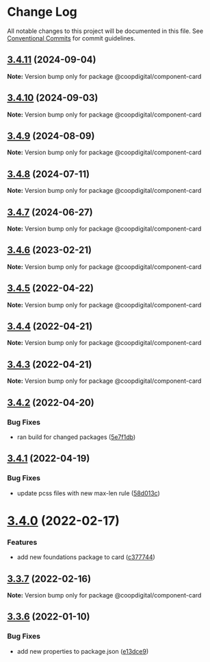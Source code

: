 # Change Log

All notable changes to this project will be documented in this file.
See [Conventional Commits](https://conventionalcommits.org) for commit guidelines.

## [3.4.11](https://github.com/coopdigital/coop-frontend/compare/@coopdigital/component-card@3.4.10...@coopdigital/component-card@3.4.11) (2024-09-04)

**Note:** Version bump only for package @coopdigital/component-card





## [3.4.10](https://github.com/coopdigital/coop-frontend/compare/@coopdigital/component-card@3.4.9...@coopdigital/component-card@3.4.10) (2024-09-03)

**Note:** Version bump only for package @coopdigital/component-card





## [3.4.9](https://github.com/coopdigital/coop-frontend/compare/@coopdigital/component-card@3.4.8...@coopdigital/component-card@3.4.9) (2024-08-09)

**Note:** Version bump only for package @coopdigital/component-card





## [3.4.8](https://github.com/coopdigital/coop-frontend/compare/@coopdigital/component-card@3.4.7...@coopdigital/component-card@3.4.8) (2024-07-11)

**Note:** Version bump only for package @coopdigital/component-card





## [3.4.7](https://github.com/coopdigital/coop-frontend/compare/@coopdigital/component-card@3.4.6...@coopdigital/component-card@3.4.7) (2024-06-27)

**Note:** Version bump only for package @coopdigital/component-card





## [3.4.6](https://github.com/coopdigital/coop-frontend/compare/@coopdigital/component-card@3.4.5...@coopdigital/component-card@3.4.6) (2023-02-21)

**Note:** Version bump only for package @coopdigital/component-card





## [3.4.5](https://github.com/coopdigital/coop-frontend/compare/@coopdigital/component-card@3.4.4...@coopdigital/component-card@3.4.5) (2022-04-22)

**Note:** Version bump only for package @coopdigital/component-card





## [3.4.4](https://github.com/coopdigital/coop-frontend/compare/@coopdigital/component-card@3.4.3...@coopdigital/component-card@3.4.4) (2022-04-21)

**Note:** Version bump only for package @coopdigital/component-card





## [3.4.3](https://github.com/coopdigital/coop-frontend/compare/@coopdigital/component-card@3.4.2...@coopdigital/component-card@3.4.3) (2022-04-21)

**Note:** Version bump only for package @coopdigital/component-card





## [3.4.2](https://github.com/coopdigital/coop-frontend/compare/@coopdigital/component-card@3.4.1...@coopdigital/component-card@3.4.2) (2022-04-20)


### Bug Fixes

* ran build for changed packages ([5e7f1db](https://github.com/coopdigital/coop-frontend/commit/5e7f1dbdf38ca13b8233b81f72d3725b8a47d834))





## [3.4.1](https://github.com/coopdigital/coop-frontend/compare/@coopdigital/component-card@3.4.0...@coopdigital/component-card@3.4.1) (2022-04-19)


### Bug Fixes

* update pcss files with new max-len rule ([58d013c](https://github.com/coopdigital/coop-frontend/commit/58d013c58111ff07521b792b0538bca2690efc74))





# [3.4.0](https://github.com/coopdigital/coop-frontend/compare/@coopdigital/component-card@3.3.7...@coopdigital/component-card@3.4.0) (2022-02-17)


### Features

* add new foundations package to card ([c377744](https://github.com/coopdigital/coop-frontend/commit/c377744d5d325346055502cdc94a27cf411c8f1c))





## [3.3.7](https://github.com/coopdigital/coop-frontend/compare/@coopdigital/component-card@3.3.6...@coopdigital/component-card@3.3.7) (2022-02-16)

**Note:** Version bump only for package @coopdigital/component-card





## [3.3.6](https://github.com/coopdigital/coop-frontend/compare/@coopdigital/component-card@3.3.5...@coopdigital/component-card@3.3.6) (2022-01-10)


### Bug Fixes

* add new properties to package.json ([e13dce9](https://github.com/coopdigital/coop-frontend/commit/e13dce94798600b80da4d0183ce96331b91c72aa))
